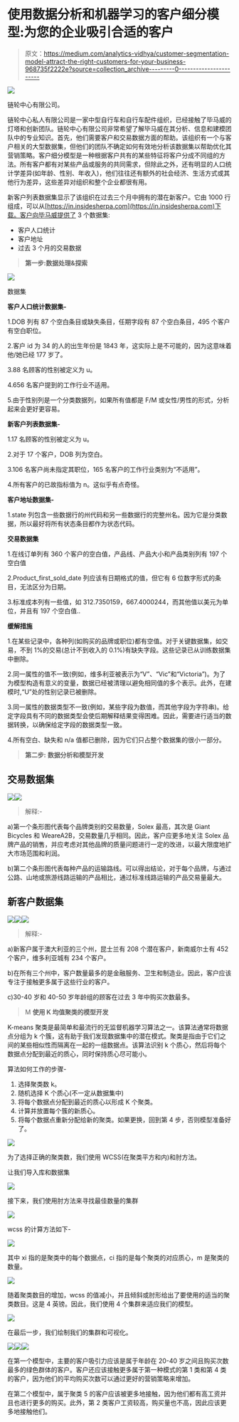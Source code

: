 # 使用数据分析和机器学习的客户细分模型:为您的企业吸引合适的客户

> 原文：<https://medium.com/analytics-vidhya/customer-segmentation-model-attract-the-right-customers-for-your-business-968735f2222e?source=collection_archive---------0----------------------->

![](img/cb9ef7893c4f0f789e6b305ec91f61c0.png)

链轮中心有限公司。

链轮中心私人有限公司是一家中型自行车和自行车配件组织，已经接触了毕马威的灯塔和创新团队。链轮中心有限公司非常希望了解毕马威在其分析、信息和建模团队中的专业知识。首先，他们需要客户和交易数据方面的帮助。该组织有一个与客户相关的大型数据集，但他们的团队不确定如何有效地分析该数据集以帮助优化其营销策略。客户细分模型是一种根据客户共有的某些特征将客户分成不同组的方法。所有客户都有对某些产品或服务的共同需求，但除此之外，还有明显的人口统计学差异(如年龄、性别、年收入)，他们往往还有额外的社会经济、生活方式或其他行为差异，这些差异对组织和整个企业都很有用。

新客户列表数据集显示了该组织在过去三个月中拥有的潜在新客户。它由 1000 行组成，可以从[https://in.insidesherpa.com](https://in.insidesherpa.com)下载。客户向毕马威提供了 3 个数据集:

*   客户人口统计
*   客户地址
*   过去 3 个月的交易数据

> **第一步:数据处理&探索**

![](img/f375d2a7ffecfc7cd78898a9df51564d.png)

数据集

**客户人口统计数据集-**

1.DOB 列有 87 个空白条目或缺失条目，任期字段有 87 个空白条目，495 个客户有空白职位。

2.客户 id 为 34 的人的出生年份是 1843 年，这实际上是不可能的，因为这意味着他/她已经 177 岁了。

3.88 名顾客的性别被定义为 u。

4.656 名客户提到的工作行业不适用。

5.由于性别列是一个分类数据列，如果所有值都是 F/M 或女性/男性的形式，分析起来会更好更容易。

**新客户列表数据集-**

1.17 名顾客的性别被定义为 u。

2.对于 17 个客户，DOB 列为空白。

3.106 名客户尚未指定其职位，165 名客户的工作行业类别为“不适用”。

4.所有客户的已故指标值为 n。这似乎有点奇怪。

**客户地址数据集-**

1.state 列包含一些数据行的州代码和另一些数据行的完整州名。因为它是分类数据，所以最好将所有状态条目都作为状态代码。

**交易数据集**

1.在线订单列有 360 个客户的空白值，产品线、产品大小和产品类别列有 197 个空白值

2.Product_first_sold_date 列应该有日期格式的值，但它有 6 位数字形式的条目，无法区分为日期。

3.标准成本列有一些值，如 312.7350159，667.4000244，而其他值以美元为单位，并且有 197 个空白值..

**缓解措施**

1.在某些记录中，各种列(如购买的品牌或职位)都有空值。对于关键数据集，如交易，不到 1%的交易(总计不到收入的 0.1%)有缺失字段。这些记录已从训练数据集中删除。

2.同一属性的值不一致(例如，维多利亚被表示为“V”、“Vic”和“Victoria”)。为了为模型构造有意义的变量，数据已经被清理以避免相同值的多个表示。此外，在建模时,“U”处的性别记录已被删除。

3.同一属性的数据类型不一致(例如，某些字段为数值，而其他字段为字符串)。给定字段具有不同的数据类型会使后期解释结果变得困难。因此，需要进行适当的数据转换，以确保给定字段的数据类型一致。

4.所有空白、缺失和 n/a 值都已删除，因为它们只占整个数据集的很小一部分。

> **第二步:** **数据分析和模型开发**

## 交易数据集

![](img/f9c7a1bff8a52c0632b27ae8c52fd2f9.png)![](img/1ede265b52c7f28d06b1bcb4770b0ed6.png)

> 解释:-

a)第一个条形图代表每个品牌类别的交易数量，Solex 最高，其次是 Giant Bicycles 和 WeareA2B，交易数量几乎相同。因此，客户应更多地关注 Solex 品牌产品的销售，并应考虑对其他品牌的质量问题进行一定的改进，以最大限度地扩大市场范围和利润。

b)第二个条形图代表每种产品的运输路线。可以得出结论，对于每个品牌，与通过公路、山地或旅游线路运输的产品相比，通过标准线路运输的产品交易量最大。

## **新客户数据集**

![](img/b1cb3bc194237bee4304d56b8e9dfc99.png)![](img/baaa2c2d7a850628d180b4161576e00f.png)![](img/733705cf8a2c8aff2ee77b0b92ae8242.png)

> 解释:-

a)新客户属于澳大利亚的三个州，昆士兰有 208 个潜在客户，新南威尔士有 452 个客户，维多利亚城有 234 个客户。

b)在所有三个州中，客户数量最多的是金融服务、卫生和制造业。因此，客户应该专注于接触更多属于这些行业的客户。

c)30-40 岁和 40-50 岁年龄组的顾客在过去 3 年中购买次数最多。

> M **使用 K 均值聚类的模型开发**

K-means 聚类是最简单和最流行的无监督机器学习算法之一。该算法通常将数据点分组为 k 个簇，这有助于我们发现数据集中的潜在模式。聚类是指由于它们之间的某些相似性而隔离在一起的一组数据点。该算法识别 k 个质心，然后将每个数据点分配到最近的质心，同时保持质心尽可能小。

算法如何工作的步骤-

1.  选择聚类数 k。
2.  随机选择 K 个质心(不一定从数据集中)
3.  将每个数据点分配到最近的质心以形成 K 个聚类。
4.  计算并放置每个簇的新质心。
5.  将每个数据点重新分配给新的聚类。如果更换，回到第 4 步，否则模型准备好了。

![](img/cec43222f244ec928ec2938658b2461e.png)

为了选择正确的聚类数，我们使用 WCSS(在聚类平方和内)和肘方法。

让我们导入库和数据集

![](img/06ac31cd12a0b311dc25514059cc127c.png)

接下来，我们使用肘方法来寻找最佳数量的集群

![](img/2b072a86b12b46e6e5e80977055a9959.png)

wcss 的计算方法如下-

![](img/3e296213aaf552b4a9b4ffc4ffb1189f.png)

其中 xi 指的是聚类中的每个数据点，ci 指的是每个聚类的对应质心，m 是聚类的数量。

![](img/ce3c7d05eed1b185ff974ee17a91adef.png)

随着聚类数目的增加，wcss 的值减小，并且倾斜或肘形给出了要使用的适当的聚类数目。这是 4 英镑。因此，我们使用 4 个集群来适应我们的模型。

![](img/5194d6513c72b9eb07e0781265f9d4d7.png)

在最后一步，我们绘制我们的集群和可视化。

![](img/89e497333c5dbd2e1e727c8b3a644c6f.png)![](img/9c94e53ae6e29ec6fd9c450399f6784f.png)![](img/97caa2d24b1e13c0205af50e4089ba00.png)

在第一个模型中，主要的客户吸引力应该是属于年龄在 20-40 岁之间且购买次数最多的绿色群体的客户。客户还应该接触更多属于第一种模式的第 1 类和第 4 类的客户，因为他们的平均购买次数可以通过更好的营销策略来增加。

在第二个模型中，属于聚类 5 的客户应该被更多地接触，因为他们都有高工资并且也进行更多的购买。此外，第 2 类客户工资较高，购买量也不高，因此应该更多地接触他们。